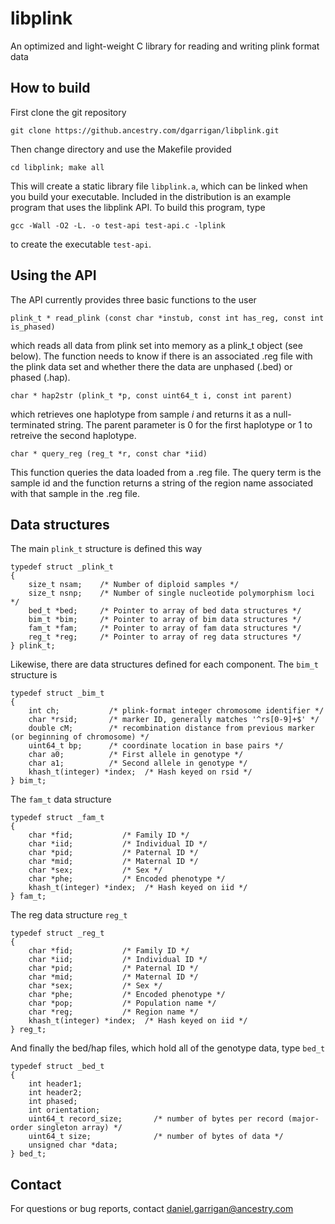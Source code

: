 # libplink

An optimized and light-weight C library for reading and writing plink format data

## How to build

First clone the git repository

```
git clone https://github.ancestry.com/dgarrigan/libplink.git
```

Then change directory and use the Makefile provided

```
cd libplink; make all
```

This will create a static library file `libplink.a`, which can be linked when you build your executable.
Included in the distribution is an example program that uses the libplink API. To build this program, type

```
gcc -Wall -O2 -L. -o test-api test-api.c -lplink
```

to create the executable `test-api`.


## Using the API

The API currently provides three basic functions to the user

```
plink_t * read_plink (const char *instub, const int has_reg, const int is_phased)
```

which reads all data from plink set into memory as a plink_t object (see below). The function
needs to know if there is an associated .reg file with the plink data set and whether there the
data are unphased (.bed) or phased (.hap).

```
char * hap2str (plink_t *p, const uint64_t i, const int parent)
```

which retrieves one haplotype from sample *i* and returns it as a null-terminated string. The parent parameter is 0 for the first haplotype or 1 to retreive the second haplotype.

```
char * query_reg (reg_t *r, const char *iid)
```

This function queries the data loaded from a .reg file. The query term is the sample id and the function returns a string of the region name associated with that sample in the .reg file.

## Data structures

The main `plink_t` structure is defined this way

```
typedef struct _plink_t
{
    size_t nsam;    /* Number of diploid samples */
    size_t nsnp;    /* Number of single nucleotide polymorphism loci */
    bed_t *bed;     /* Pointer to array of bed data structures */
    bim_t *bim;     /* Pointer to array of bim data structures */
    fam_t *fam;     /* Pointer to array of fam data structures */
    reg_t *reg;     /* Pointer to array of reg data structures */
} plink_t;
```

Likewise, there are data structures defined for each component. The `bim_t` structure is

```
typedef struct _bim_t
{
    int ch;           /* plink-format integer chromosome identifier */
    char *rsid;       /* marker ID, generally matches '^rs[0-9]+$' */
    double cM;        /* recombination distance from previous marker (or beginning of chromosome) */
    uint64_t bp;      /* coordinate location in base pairs */
    char a0;          /* First allele in genotype */
    char a1;          /* Second allele in genotype */
    khash_t(integer) *index;  /* Hash keyed on rsid */
} bim_t;
```

The `fam_t` data structure

```
typedef struct _fam_t
{
    char *fid;           /* Family ID */
    char *iid;           /* Individual ID */
    char *pid;           /* Paternal ID */
    char *mid;           /* Maternal ID */
    char *sex;           /* Sex */
    char *phe;           /* Encoded phenotype */
    khash_t(integer) *index;  /* Hash keyed on iid */
} fam_t;
```

The reg data structure `reg_t`

```
typedef struct _reg_t
{
    char *fid;           /* Family ID */
    char *iid;           /* Individual ID */
    char *pid;           /* Paternal ID */
    char *mid;           /* Maternal ID */
    char *sex;           /* Sex */
    char *phe;           /* Encoded phenotype */
    char *pop;           /* Population name */
    char *reg;           /* Region name */
    khash_t(integer) *index;  /* Hash keyed on iid */
} reg_t;
```

And finally the bed/hap files, which hold all of the genotype data, type `bed_t`

```
typedef struct _bed_t
{
    int header1;
    int header2;
    int phased;
    int orientation;
    uint64_t record_size;       /* number of bytes per record (major-order singleton array) */
    uint64_t size;              /* number of bytes of data */
    unsigned char *data;
} bed_t;
```

## Contact

For questions or bug reports, contact [daniel.garrigan@ancestry.com](mailto:daniel.garrigan@ancestry.com)